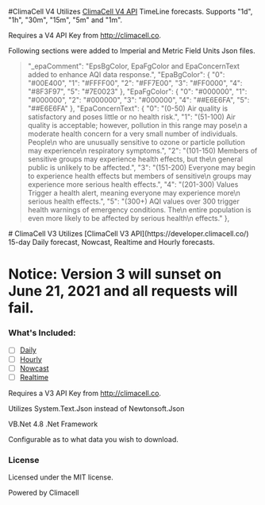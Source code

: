 #ClimaCell V4
Utilizes [ClimaCell V4 API](https://developer.climacell.co/) TimeLine forecasts.  Supports "1d", "1h", "30m", "15m", "5m" and "1m".

Requires a V4 API Key from http://climacell.co.

Following sections were added to Imperial and Metric Field Units Json files.

<blockquote>
 "_epaComment": "EpsBgColor, EpaFgColor and EpaConcernText added to enhance AQI data response.",
  "EpaBgColor": {
    "0": "#00E400",
    "1": "#FFFF00",
    "2": "#FF7E00",
    "3": "#FF0000",
    "4": "#8F3F97",
    "5": "#7E0023"
  },
  "EpaFgColor": {
    "0": "#000000",
    "1": "#000000",
    "2": "#000000",
    "3": "#000000",
    "4": "##E6E6FA",
    "5": "##E6E6FA"
  },
  "EpaConcernText": {
    "0": "(0-50)  Air quality is satisfactory and poses little or no health risk.",
    "1": "(51-100)  Air quality is acceptable; however, pollution in this range may pose\n a moderate health concern for a very small number of individuals. People\n who are unusually sensitive to ozone or particle pollution may experience\n respiratory symptoms.",
    "2": "(101-150)  Members of sensitive groups may experience health effects, but the\n general public is unlikely to be affected.",
    "3": "(151-200)  Everyone may begin to experience health effects but members of sensitive\n groups may experience more serious health effects.",
    "4": "(201-300)  Values Trigger a health alert, meaning everyone may experience more\n serious health effects.",
    "5": "(300+)  AQI values over 300 trigger health warnings of emergency conditions. The\n entire population is even more likely to be affected by serious health\n effects."
  },
</blockquote>
# ClimaCell V3
Utilizes [ClimaCell V3 API](https://developer.climacell.co/) 15-day Daily forecast, Nowcast, Realtime and Hourly forecasts.

# Notice: Version 3 will sunset on June 21, 2021 and all requests will fail. #

### What's Included: ###
- [ ] [Daily](https://developer.climacell.co/v3/reference#get-daily)
- [ ] [Hourly](https://developer.climacell.co/v3/reference#get-hourly)
- [ ] [Nowcast](https://developer.climacell.co/v3/reference#get-nowcast)
- [ ] [Realtime](https://developer.climacell.co/v3/reference#get-realtime)

Requires a V3 API Key from http://climacell.co.

Utilizes System.Text.Json instead of Newtonsoft.Json

VB.Net 4.8 .Net Framework

Configurable as to what data you wish to download.

### License ###
Licensed under the MIT license.

Powered by Climacell
